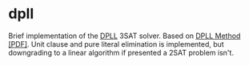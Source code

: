 # dpll
Brief implementation of the [DPLL](https://en.wikipedia.org/wiki/DPLL_algorithm) 3SAT solver.
Based on [DPLL Method [PDF]](http://profs.sci.univr.it/~farinelli/courses/ar/slides/DPLL.pdf).
Unit clause and pure literal elimination is implemented, but downgrading to a linear algorithm
if presented a 2SAT problem isn't.

